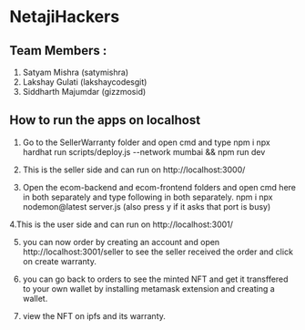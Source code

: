 # NetajiHackers
## Team Members :
1. Satyam Mishra (satymishra)
2. Lakshay Gulati (lakshaycodesgit)
3. Siddharth Majumdar (gizzmosid)


## How to run the apps on localhost
1. Go to the SellerWarranty folder and open cmd and type 
npm i 
npx hardhat run scripts/deploy.js --network mumbai && npm run dev

2. This is the seller side and can run on http://localhost:3000/

3. Open the ecom-backend and ecom-frontend folders and open cmd here in both separately 
and type following in both separately.
npm i
npx nodemon@latest server.js
(also press y if it asks that port is busy)

4.This is the user side and can run on http://localhost:3001/

5. you can now order by creating an account and open http://localhost:3001/seller to 
see the seller received the order and click on create warranty.

6. you can go back to orders to see the minted NFT and get it transffered to your own wallet by 
installing metamask extension and creating a wallet.

7. view the NFT on ipfs and its warranty.
